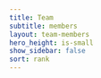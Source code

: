 ```yaml
---
title: Team
subtitle: members
layout: team-members
hero_height: is-small
show_sidebar: false
sort: rank
---
```


